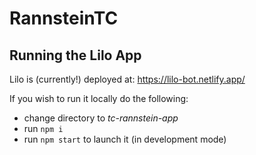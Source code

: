 # RannsteinTC

## Running the Lilo App
Lilo is (currently!) deployed at: https://lilo-bot.netlify.app/

If you wish to run it locally do the following:
  - change directory to *tc-rannstein-app*
  - run `npm i`
  - run `npm start` to launch it (in development mode)